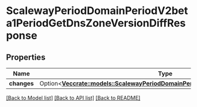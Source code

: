 # ScalewayPeriodDomainPeriodV2beta1PeriodGetDnsZoneVersionDiffResponse

## Properties

Name | Type | Description | Notes
------------ | ------------- | ------------- | -------------
**changes** | Option<[**Vec<crate::models::ScalewayPeriodDomainPeriodV2beta1PeriodRecordChange>**](scaleway.domain.v2beta1.RecordChange.md)> |  | [optional]

[[Back to Model list]](../README.md#documentation-for-models) [[Back to API list]](../README.md#documentation-for-api-endpoints) [[Back to README]](../README.md)


